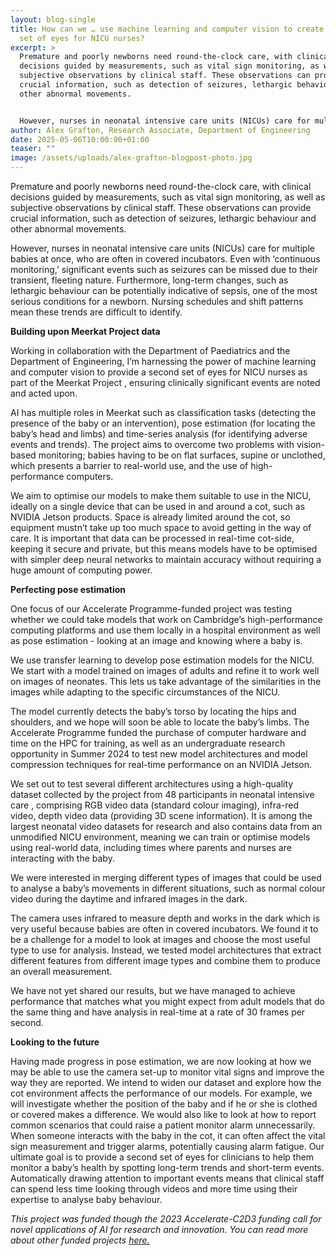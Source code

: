 ```yaml
---
layout: blog-single
title: How can we … use machine learning and computer vision to create a second
  set of eyes for NICU nurses?
excerpt: >
  Premature and poorly newborns need round-the-clock care, with clinical
  decisions guided by measurements, such as vital sign monitoring, as well as
  subjective observations by clinical staff. These observations can provide
  crucial information, such as detection of seizures, lethargic behaviour and
  other abnormal movements.


  However, nurses in neonatal intensive care units (NICUs) care for multiple babies at once, who are often in covered incubators. Even with ‘continuous monitoring,’ significant events such as seizures can be missed due to their transient, fleeting nature. Furthermore, long-term changes, such as lethargic behaviour can be potentially indicative of sepsis, one of the most serious conditions for a newborn. Nursing schedules and shift patterns mean these trends are difficult to identify. 
author: Alex Grafton, Research Associate, Department of Engineering
date: 2025-05-06T10:00:00+01:00
teaser: ""
image: /assets/uploads/alex-grafton-blogpost-photo.jpg
---
```

Premature and poorly newborns need round-the-clock care, with clinical decisions guided by measurements, such as vital sign monitoring, as well as subjective observations by clinical staff. These observations can provide crucial information, such as detection of seizures, lethargic behaviour and other abnormal movements.


However, nurses in neonatal intensive care units (NICUs) care for multiple babies at once, who are often in covered incubators. Even with ‘continuous monitoring,’ significant events such as seizures can be missed due to their transient, fleeting nature. Furthermore, long-term changes, such as lethargic behaviour can be potentially indicative of sepsis, one of the most serious conditions for a newborn. Nursing schedules and shift patterns mean these trends are difficult to identify. 


**Building upon Meerkat Project data**


Working in collaboration with the Department of Paediatrics and the Department of Engineering, I’m harnessing the power of machine learning and computer vision to provide a second set of eyes for NICU nurses as part of the Meerkat Project , ensuring clinically significant events are noted and acted upon.


AI has multiple roles in Meerkat such as classification tasks (detecting the presence of the baby or an intervention), pose estimation (for locating the baby’s head and limbs) and time-series analysis (for identifying adverse events and trends). The project aims to overcome two problems with vision-based monitoring; babies having to be on flat surfaces, supine or unclothed, which presents a barrier to real-world use, and the use of high-performance computers.


We aim to optimise our models to make them suitable to use in the NICU, ideally on a single device that can be used in and around a cot, such as NVIDIA Jetson products. Space is already limited around the cot, so equipment mustn’t take up too much space to avoid getting in the way of care. It is important that data can be processed in real-time cot-side, keeping it secure and private, but this means models have to be optimised with simpler deep neural networks to maintain accuracy without requiring a huge amount of computing power. 


**Perfecting pose estimation**


One focus of our Accelerate Programme-funded project was testing whether we could take models that work on Cambridge’s high-performance computing platforms  and use them locally in a hospital environment as well as pose estimation - looking at an image and knowing where a baby is. 


We use transfer learning to develop pose estimation models for the NICU. We start with a model trained on images of adults and refine it to work well on images of neonates.  This lets us take advantage of the similarities in the images while adapting to the specific circumstances of the NICU. 


The model currently detects the baby’s torso by locating the hips and shoulders, and we hope will soon be able to locate the baby’s limbs. The Accelerate Programme funded the purchase of computer hardware and time on the HPC for training, as well as an undergraduate research opportunity in Summer 2024 to test new model architectures and model compression techniques for real-time performance on an NVIDIA Jetson.


We set out to test several different architectures using a high-quality dataset collected by the project from 48 participants in neonatal intensive care , comprising RGB video data (standard colour imaging), infra-red video, depth video data (providing 3D scene information). It is  among the largest neonatal video datasets for research and also contains data from an unmodified NICU environment, meaning we can train or optimise models using real-world data, including times where parents and nurses are interacting with the baby. 


We were interested in merging different types of images that could be used to analyse a baby’s movements in different situations, such as normal colour video during the daytime and infrared images in the dark. 


The camera uses infrared to measure depth and works in the dark which is very useful because babies are often in covered incubators. We found it to be a challenge for a model to look at images and choose the most useful type to use for analysis. Instead, we tested model architectures that extract different features from different image types and combine them to produce an overall measurement.


We have not yet shared our results, but we have managed to achieve performance that matches what you might expect from adult models that do the same thing and have analysis in real-time at a rate of 30 frames per second.


**Looking to the future**


Having made progress in pose estimation, we are now looking at how we may be able to use the camera set-up to monitor vital signs and improve the way they are reported. We intend to widen our dataset and explore how the cot environment affects the performance of our models. For example, we will investigate whether the position of the baby and if he or she is clothed or covered makes a difference. We would also like to look at how to report common scenarios that could raise a patient monitor alarm unnecessarily. When someone interacts with the baby in the cot, it can often affect the vital sign measurement and trigger alarms, potentially causing alarm fatigue.
Our ultimate goal is to provide a second set of eyes for clinicians to help them monitor a baby’s health by spotting long-term trends and short-term events. Automatically drawing attention to important events means that clinical staff can spend less time looking through videos and more time using their expertise to analyse baby behaviour.


*This project was funded though the 2023 Accelerate-C2D3 funding call for novel applications of AI for research and innovation. You can read more about other funded projects [here. ](https://science.ai.cam.ac.uk/news/2023-10-26-pursuing-innovative-applications-of-ai-in-research-and-real-world-contexts-%E2%80%93-announcing-our-2023-projects.html)*